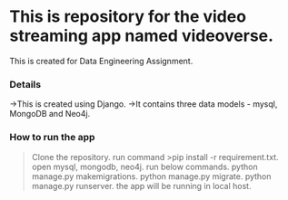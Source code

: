 # This is repository for the video streaming app named videoverse.
 This is created for Data Engineering Assignment.
### Details
->This is created using Django.
->It contains three data models - mysql, MongoDB and Neo4j.

### How to run the app
>Clone the repository.
>run command >pip install -r requirement.txt.
>open mysql, mongodb, neo4j.
>run below commands.
>python manage.py makemigrations.
>python manage.py migrate.
>python manage.py runserver.
>the app will be running in local host.
